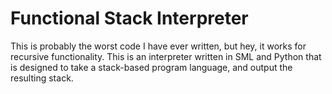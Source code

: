 # Functional Stack Interpreter

This is probably the worst code I have ever written, but hey, it works for recursive functionality. 
This is an interpreter written in SML and Python that is designed to take a stack-based program 
language, and output the resulting stack.
